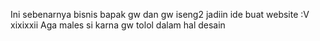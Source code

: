 Ini sebenarnya bisnis bapak gw dan gw iseng2 jadiin ide buat website :V
xixixxii
Aga males si karna gw tolol dalam hal desain
